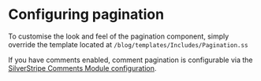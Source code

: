 # Configuring pagination
To customise the look and feel of the pagination component, simply override the template located 
at `/blog/templates/Includes/Pagination.ss`

If you have comments enabled, comment pagination is configurable via the [SilverStripe Comments Module configuration](https://github.com/silverstripe/silverstripe-comments/blob/master/docs/en/Configuration.md).